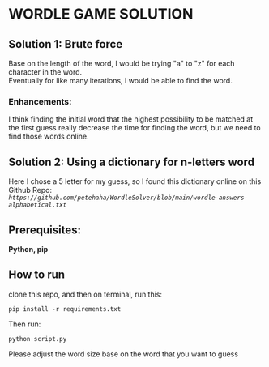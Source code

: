# WORDLE GAME SOLUTION

## Solution 1: Brute force

Base on the length of the word, I would be trying "a" to "z" for each character in the word. \
Eventually for like many iterations, I would be able to find the word.

### Enhancements:

I think finding the initial word that the highest possibility to be matched at the first guess really decrease the time for finding the word, but we need to find those words online.

## Solution 2: Using a dictionary for n-letters word

Here I chose a 5 letter for my guess, so I found this dictionary online on this Github Repo:
_`https://github.com/petehaha/WordleSolver/blob/main/wordle-answers-alphabetical.txt`_

## Prerequisites:
**Python, pip**
## How to run 
clone this repo, and then on terminal, run this:
```
pip install -r requirements.txt 
```
Then run:
```
python script.py
```
Please adjust the word size base on the word that you want to guess



